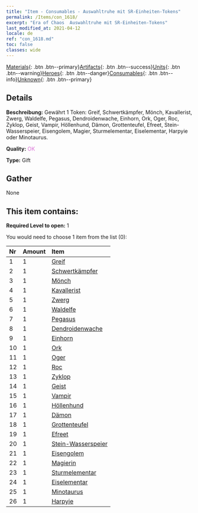 ```yaml
---
title: "Item - Consumables - Auswahltruhe mit SR-Einheiten-Tokens"
permalink: /Items/con_1618/
excerpt: "Era of Chaos  Auswahltruhe mit SR-Einheiten-Tokens"
last_modified_at: 2021-04-12
locale: de
ref: "con_1618.md"
toc: false
classes: wide
---
```

 [Materials](/de/Items/){: .btn .btn--primary}[Artifacts](/de/Items/Artifacts/){: .btn .btn--success}[Units](/de/Items/Units/){: .btn .btn--warning}[Heroes](/de/Items/Heroes/){: .btn .btn--danger}[Consumables](/de/Items/Consumables/){: .btn .btn--info}[Unknown](/de/Items/Unknown/){: .btn .btn--primary}

## Details
 **Beschreibung:** Gewährt 1 Token: Greif, Schwertkämpfer, Mönch, Kavallerist, Zwerg, Waldelfe, Pegasus, Dendroidenwache, Einhorn, Ork, Oger, Roc, Zyklop, Geist, Vampir, Höllenhund, Dämon, Grottenteufel, Efreet, Stein-Wasserspeier, Eisengolem, Magier, Sturmelementar, Eiselementar, Harpyie oder Minotaurus.

 **Quality:** <span style="color: #DA70D6">OK</span>

 **Type:** Gift

## Gather

  None

## This item contains:

 **Required Level to open:** 1

 You would need to choose 1 item from the list (0):

  | Nr | Amount |     Item    |
  |:---|:-------|:------------|
  | 1 | 1 | [Greif](/de/Items/unt_192/) | 
  | 2 | 1 | [Schwertkämpfer](/de/Items/unt_193/) | 
  | 3 | 1 | [Mönch](/de/Items/unt_194/) | 
  | 4 | 1 | [Kavallerist](/de/Items/unt_195/) | 
  | 5 | 1 | [Zwerg](/de/Items/unt_200/) | 
  | 6 | 1 | [Waldelfe](/de/Items/unt_201/) | 
  | 7 | 1 | [Pegasus](/de/Items/unt_202/) | 
  | 8 | 1 | [Dendroidenwache](/de/Items/unt_203/) | 
  | 9 | 1 | [Einhorn](/de/Items/unt_204/) | 
  | 10 | 1 | [Ork](/de/Items/unt_219/) | 
  | 11 | 1 | [Oger](/de/Items/unt_220/) | 
  | 12 | 1 | [Roc](/de/Items/unt_221/) | 
  | 13 | 1 | [Zyklop](/de/Items/unt_222/) | 
  | 14 | 1 | [Geist](/de/Items/unt_210/) | 
  | 15 | 1 | [Vampir](/de/Items/unt_211/) | 
  | 16 | 1 | [Höllenhund](/de/Items/unt_228/) | 
  | 17 | 1 | [Dämon](/de/Items/unt_229/) | 
  | 18 | 1 | [Grottenteufel](/de/Items/unt_230/) | 
  | 19 | 1 | [Efreet](/de/Items/unt_231/) | 
  | 20 | 1 | [Stein-Wasserspeier](/de/Items/unt_236/) | 
  | 21 | 1 | [Eisengolem](/de/Items/unt_237/) | 
  | 22 | 1 | [Magierin](/de/Items/unt_238/) | 
  | 23 | 1 | [Sturmelementar](/de/Items/unt_263/) | 
  | 24 | 1 | [Eiselementar](/de/Items/unt_264/) | 
  | 25 | 1 | [Minotaurus](/de/Items/unt_248/) | 
  | 26 | 1 | [Harpyie](/de/Items/unt_245/) | 

